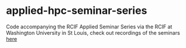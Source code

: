 # applied-hpc-seminar-series
Code accompanying the RCIF Applied Seminar Series via the RCIF at Washington University in St Louis, check out recordings of the seminars [here](https://www.youtube.com/watch?v=E1-Gt58R1PQ&list=PLWQcH2bkwDuyypqGoU_3hvpug380LJ9BR&pp=iAQB)
